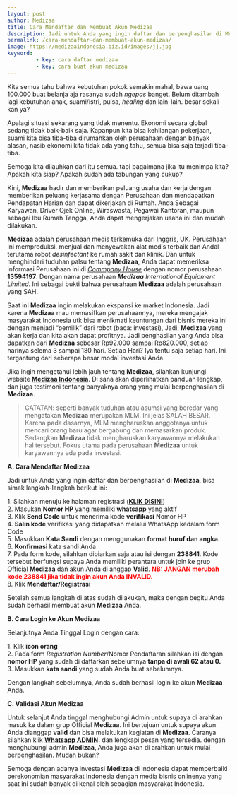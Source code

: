 ```yaml
---
layout: post
author: Medizaa
title: Cara Mendaftar dan Membuat Akun Medizaa
description: Jadi untuk Anda yang ingin daftar dan berpenghasilan di Medizaa, bisa simak langkah-langkah berikut ini 1. Silahkan menuju ke halaman registrasi (KLIK DISINI) 2. Masukan Nomor HP yang memiliki whatsapp yang aktif.
permalink: /cara-mendaftar-dan-membuat-akun-medizaa/
image: https://medizaaindonesia.biz.id/images/jj.jpg
keyword: 
         - key: cara daftar medizaa
         - key: cara buat akun medizaa
---
```

<p>Kita semua tahu bahwa kebutuhan pokok semakin mahal, bawa uang 100.000 buat belanja aja rasanya sudah <i>ngepas</i> banget. Belum ditambah lagi kebutuhan anak, suami/istri, pulsa, <i>healing</i> dan lain-lain. besar sekali kan ya?</p><p>Apalagi situasi sekarang yang tidak menentu. Ekonomi secara global sedang tidak baik-baik saja. Kapanpun kita bisa kehilangan pekerjaan, suami kita bisa tiba-tiba dirumahkan oleh perusahaan dengan banyak alasan, nasib ekonomi kita tidak ada yang tahu, semua bisa saja terjadi tiba-tiba.</p><p>Semoga kita dijauhkan dari itu semua. tapi bagaimana jika itu menimpa kita? Apakah kita siap? Apakah sudah ada tabungan yang cukup?</p><p>Kini, <strong>Medizaa</strong> hadir dan memberikan peluang usaha dan kerja dengan memberikan peluang kerjasama dengan Perusahaan dan mendapatkan Pendapatan Harian dan dapat dikerjakan di Rumah. Anda Sebagai Karyawan, Driver Ojek Online, Wiraswasta, Pegawai Kantoran, maupun sebagai Ibu Rumah Tangga, Anda dapat mengerjakan usaha ini dan mudah dilakukan.</p><p><strong>Medizaa</strong> adalah perusahaan medis terkemuka dari Inggris, UK. Perusahaan ini memproduksi, menjual dan menyewakan alat medis terbaik dan Andal terutama robot <i>desinfectant</i> ke rumah sakit dan klinik. Dan untuk menghindari tuduhan palsu tentang <strong>Medizaa</strong>, Anda dapat memeriksa informasi Perusahaan ini di <a href="https://find-and-update.company-information.service.gov.uk/company/13594197" rel="noopener noreferrer" target="_blank"><i>Commpany</i> <i>House</i></a> dengan nomor perusahaan <strong>13594197</strong>. Dengan nama perusahaan <i><strong>Medizaa</strong> International Equipment Limited</i>. Ini sebagai bukti bahwa perusahaan <strong>Medizaa</strong> adalah perusahaan yang SAH.</p><p>Saat ini <strong>Medizaa</strong> ingin melakukan ekspansi ke market Indonesia. Jadi karena <strong>Medizaa</strong> mau memasifkan perusahaannya, mereka mengajak masyarakat Indonesia utk bisa menikmati keuntungan dari bisnis mereka ini dengan menjadi “pemilik” dari robot (baca: investasi), Jadi, <strong>Medizaa</strong> yang akan kerja dan kita akan dapat profitnya. Jadi penghasilan yang Anda bisa dapatkan dari <strong>Medizaa</strong> sebesar Rp92.000 sampai Rp820.000, setiap harinya selema 3 sampai 180 hari. Setiap Hari? Iya tentu saja setiap hari. Ini tergantung dari seberapa besar modal investasi Anda.</p><p>Jika ingin mengetahui lebih jauh tentang <strong>Medizaa</strong>, silahkan kunjungi website <a href="/" rel="noopener noreferrer" target="_blank"><strong>Medizaa Indonesia</strong></a>. Di sana akan diperlihatkan panduan lengkap, dan juga testimoni tentang banyaknya orang yang mulai berpenghasilan di <strong>Medizaa</strong>.</p><blockquote><p>CATATAN: seperti banyak tuduhan atau asumsi yang beredar yang mengatakan <strong>Medizaa</strong> merupakan MLM. Ini jelas SALAH BESAR. Karena pada dasarnya, MLM mengharuskan anggotanya untuk mencari orang baru agar bergabung dan memasarkan produk. Sedangkan <strong>Medizaa</strong> tidak mengharuskan karyawannya melakukan hal tersebut. Fokus utama pada perusahaan <strong>Medizaa</strong> untuk karyawannya ada pada investasi.</p></blockquote><p><strong>A. Cara Mendaftar Medizaa</strong></p><p>Jadi untuk Anda yang ingin daftar dan berpenghasilan di <strong>Medizaa</strong>, bisa simak langkah-langkah berikut ini:</p><p>1. Silahkan menuju ke halaman registrasi (<a href="/daftar/" rel="noopener noreferrer" target="_blank"><strong>KLIK DISINI</strong></a>)<br />2. Masukan <strong>Nomor HP</strong> yang memiliki <strong>whatsapp</strong> yang aktif<br />3. Klik <strong>Send Code</strong> untuk menerima kode <strong>verifikasi</strong> Nomor HP<br />4. <strong>Salin kode</strong> verifikasi yang didapatkan melalui WhatsApp kedalam form Code<br />5. Masukkan <strong>Kata Sandi</strong> dengan menggunakan <strong>format huruf dan angka.</strong><br />6. <strong>Konfirmasi</strong> kata sandi Anda<br />7. Pada form kode, silahkan dibiarkan saja atau isi dengan <strong>238841</strong>. Kode tersebut berfungsi supaya Anda memiliki perantara untuk join ke grup Official <strong>Medizaa</strong> dan akun Anda di anggap <strong>Valid</strong>. <b><span style="color: red;">NB: JANGAN merubah kode 238841 jika tidak ingin akun Anda INVALID.</span></b><br />8. Klik <strong>Mendaftar/Registrasi</strong></p><p>Setelah semua langkah di atas sudah dilakukan, maka dengan begitu Anda sudah berhasil membuat akun <strong>Medizaa</strong> Anda.</p><p><strong>B. Cara Login ke Akun Medizaa</strong></p><p>Selanjutnya Anda Tinggal Login dengan cara:</p><p>1. Klik <strong>icon orang</strong><br />2. Pada form <i>Registration Number</i>/Nomor Pendaftaran silahkan isi dengan <strong>nomor HP</strong> yang sudah di daftarkan sebelumnya <strong>tanpa di awali 62 atau 0.</strong><br />3. Masukkan <strong>kata sandi</strong> yang sudah Anda buat sebelumnya.</p><p>Dengan langkah sebelumnya, Anda sudah berhasil login ke akun <strong>Medizaa</strong> Anda.</p><p><strong>C. Validasi Akun Medizaa</strong></p><p>Untuk selanjut Anda tinggal menghubungi Admin untuk supaya di arahkan masuk ke dalam grup Official <strong>Medizaa</strong>. Ini bertujuan untuk supaya akun Anda dianggap <strong>valid</strong> dan bisa melakukan kegiatan di <strong>Medizaa</strong>. Caranya silahkan klik <a href="https://m.sophiainstitute.id/dt9E" rel="noopener noreferrer" target="_blank"><strong>Whatsapp ADMIN</strong></a><strong>.</strong> dan lengkapi pesan yang tersedia. dengan menghubungi admin <strong>Medizaa, </strong>Anda juga akan di arahkan untuk mulai berpenghasilan. Mudah bukan?</p><p>Semoga dengan adanya investasi <strong>Medizaa</strong> di Indonesia dapat memperbaiki perekonomian masyarakat Indonesia dengan media bisnis onlinenya yang saat ini sudah banyak di kenal oleh sebagian masyarakat Indonesia.</p>

